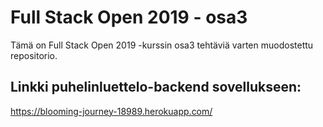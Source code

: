 # Full Stack Open 2019 - osa3

Tämä on Full Stack Open 2019 -kurssin osa3 tehtäviä varten muodostettu repositorio.

## Linkki puhelinluettelo-backend sovellukseen:

https://blooming-journey-18989.herokuapp.com/
